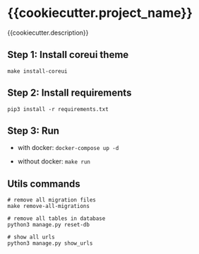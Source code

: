 # {{cookiecutter.project_name}}

{{cookiecutter.description}}

## Step 1: Install coreui theme

`make install-coreui`

## Step 2: Install requirements

`pip3 install -r requirements.txt`

## Step 3: Run

- with docker: `docker-compose up -d`

- without docker: `make run`

## Utils commands

```
# remove all migration files
make remove-all-migrations

# remove all tables in database
python3 manage.py reset-db

# show all urls
python3 manage.py show_urls


```